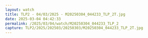 ```yaml
---
layout: watch
title: TLP2 - 04/03/2025 - M20250304_044233_TLP_2T.jpg
date: 2025-03-04 04:42:33
permalink: /2025/03/04/watch/M20250304_044233_TLP_2
capture: TLP2/2025/202503/20250303/M20250304_044233_TLP_2T.jpg
---
```

